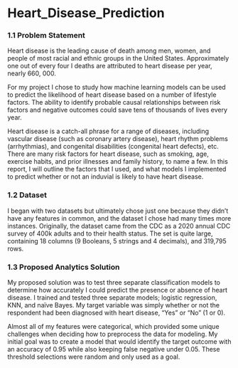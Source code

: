 # Heart_Disease_Prediction

### 1.1 Problem Statement
Heart disease is the leading cause of death among men, women, and people of most racial and ethnic groups in the United States. Approximately one out of every four I deaths are attributed to heart disease per year, nearly 660, 000. 

For my project I chose to study how machine learning models can be used to predict the likelihood of heart disease based on a number of lifestyle factors. The ability to identify probable causal relationships between risk factors and negative outcomes could save tens of thousands of lives every year.

Heart disease is a catch-all phrase for a range of diseases, including vascular disease (such as coronary artery disease), heart rhythm problems (arrhythmias), and congenital disabilities (congenital heart defects), etc. There are many risk factors for heart disease, such as smoking, age, exercise habits, and prior illnesses and family history, to name a few. In this report, I will outline the factors that I used, and what models I implemented to predict whether or not an induvial is likely to have heart disease. 

### 1.2 Dataset
I began with two datasets but ultimately chose just one because they didn’t have any features in common, and the dataset I chose had many times more instances. Originally, the dataset came from the CDC as a 2020 annual CDC survey of 400k adults and to their health status. The set is quite large, containing 18 columns (9 Booleans, 5 strings and 4 decimals), and 319,795 rows.

### 1.3 Proposed Analytics Solution
My proposed solution was to test three separate classification models to determine how accurately I could predict the presence or absence of heart disease. I trained and tested three separate models; logistic regression, KNN, and naïve Bayes. My target variable was simply whether or not the respondent had been diagnosed with heart disease, “Yes” or “No” (1 or 0).

Almost all of my features were categorical, which provided some unique challenges when deciding how to preprocess the data for modeling. My initial goal was to create a model that would identify the target outcome with an accuracy of 0.95 while also keeping false negative under 0.05. These threshold selections were random and only used as a goal. 
